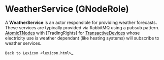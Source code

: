 # WeatherService (GNodeRole)

A **WeatherService** is an actor responsible for providing weather forecasts. These services are typically provided via RabbitMQ using a pubsub pattern. [AtomicTNodes](atomic-t-node)
with [TradingRights] for [TransactiveDevices](transactive-device) whose electricity use is weather dependant (like heating systems) will subscribe to weather services.

`Back to Lexicon <lexicon.html>`\_
